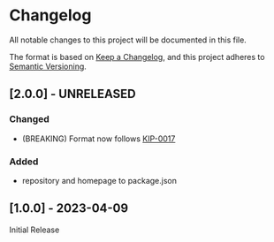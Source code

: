 # Changelog

All notable changes to this project will be documented in this file.

The format is based on [Keep a Changelog](https://keepachangelog.com/en/1.0.0/),
and this project adheres to [Semantic Versioning](https://semver.org/spec/v2.0.0.html).

## [2.0.0] - UNRELEASED

### Changed

- (BREAKING) Format now follows [KIP-0017](https://github.com/kadena-io/KIPs/blob/master/kip-0017.md)

### Added

- repository and homepage to package.json

## [1.0.0] - 2023-04-09

Initial Release

